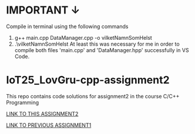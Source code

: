 #   IMPORTANT  ↓
Compile in terminal using the following commands
1.  g++ main.cpp DataManager.cpp -o vilketNamnSomHelst
2.  .\vilketNamnSomHelst
At least this was necessary for me in order to compile both files 'main.cpp' and 'DataManager.hpp' successfully in VS Code.

# IoT25_LovGru-cpp-assignment2
This repo contains code solutions for assignment2 in the course C/C++ Programming

[LINK TO THIS ASSIGNMENT2](https://github.com/LGruvberg/IoT25_LovGru-cpp-assignment2)


[LINK TO PREVIOUS ASSIGNMENT1](https://github.com/LGruvberg/IoT25_LovGru-cpp-assignment1.git)
